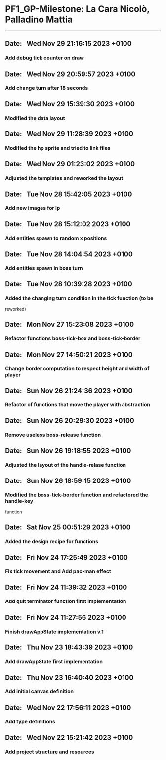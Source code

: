 # PF1_GP-Milestone: La Cara Nicolò, Palladino Mattia
***
## Date:   Wed Nov 29 21:16:15 2023 +0100
### Add debug tick counter on draw

## Date:   Wed Nov 29 20:59:57 2023 +0100
### Add change turn after 18 seconds

## Date:   Wed Nov 29 15:39:30 2023 +0100
### Modified the data layout

## Date:   Wed Nov 29 11:28:39 2023 +0100
### Modified the hp sprite and tried to link files

## Date:   Wed Nov 29 01:23:02 2023 +0100  
### Adjusted the templates and reworked the layout

## Date:   Tue Nov 28 15:42:05 2023 +0100
### Add new images for lp  

## Date:   Tue Nov 28 15:12:02 2023 +0100
### Add entities spawn to random x positions

## Date:   Tue Nov 28 14:04:54 2023 +0100
### Add entities spawn in boss turn

## Date:   Tue Nov 28 10:39:28 2023 +0100
### Added the changing turn condition in the tick function (to be 
reworked)

## Date:   Mon Nov 27 15:23:08 2023 +0100
### Refactor functions boss-tick-box and boss-tick-border

## Date:   Mon Nov 27 14:50:21 2023 +0100
### Change border computation to respect height and width of player

## Date:   Sun Nov 26 21:24:36 2023 +0100
### Refactor of functions that move the player with abstraction

## Date:   Sun Nov 26 20:29:30 2023 +0100
### Remove useless boss-release function

## Date:   Sun Nov 26 19:18:55 2023 +0100
### Adjusted the layout of the handle-relase function

## Date:   Sun Nov 26 18:59:15 2023 +0100
### Modified the boss-tick-border function and refactored the handle-key 
function

## Date:   Sat Nov 25 00:51:29 2023 +0100
### Added the design recipe for functions

## Date:   Fri Nov 24 17:25:49 2023 +0100
### Fix tick movement and Add pac-man effect

## Date:   Fri Nov 24 11:39:32 2023 +0100
### Add quit terminator function first implementation

## Date:   Fri Nov 24 11:27:56 2023 +0100
### Finish drawAppState implementation v.1

## Date:   Thu Nov 23 18:43:39 2023 +0100
### Add drawAppState first implementation

## Date:   Thu Nov 23 16:40:40 2023 +0100
### Add initial canvas definition

## Date:   Wed Nov 22 17:56:11 2023 +0100
### Add type definitions

## Date:   Wed Nov 22 15:21:42 2023 +0100
### Add project structure and resources
